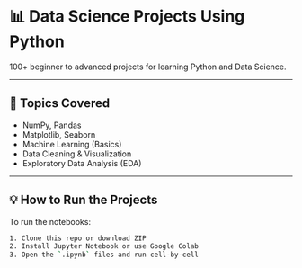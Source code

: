 # 📊 Data Science Projects Using Python

100+ beginner to advanced projects for learning Python and Data Science.

---

## 🧠 Topics Covered
- NumPy, Pandas
- Matplotlib, Seaborn
- Machine Learning (Basics)
- Data Cleaning & Visualization
- Exploratory Data Analysis (EDA)

---

## 💡 How to Run the Projects

To run the notebooks:

```bash
1. Clone this repo or download ZIP
2. Install Jupyter Notebook or use Google Colab
3. Open the `.ipynb` files and run cell-by-cell
